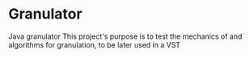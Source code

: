 # Granulator
Java granulator
This project's purpose is to test the mechanics of and algorithms for granulation, to be later used in a VST
